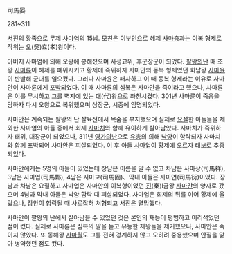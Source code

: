 司馬晏  

281~311  

[서진](%EC%84%9C%EC%A7%84.md)의 황족으로 무제
[사마염](%EC%82%AC%EB%A7%88%EC%97%BC.md)의 15남. 모친은 이부인으로 혜제
[사마충](%EC%82%AC%EB%A7%88%EC%B6%A9.md)과는 이복 형제로 작위는
[오](%EC%98%A4.md)(吳)효(孝)왕이다.

아버지 사마염에 의해 오왕에 봉해졌으며 사성교위, 후군장군이 되었다. [팔왕의난](%ED%8C%94%EC%99%95%EC%9D%98%20%EB%82%9C.md) 때 조왕
[사마륜](%EC%82%AC%EB%A7%88%EB%A5%9C.md)이 혜제를 폐위시키고 황제에 즉위하자 사마안의 동복 형제였던 회남왕
[사마윤](%EC%82%AC%EB%A7%88%EC%9C%A4.md)이 반발해 군대를 일으켰다. 그러나 사마윤은 패사하고 이 때 동복
형제라는 이유로 사마안이 사마륜에게 [포박](%ED%8F%AC%EB%B0%95.md)되었다. 이 때 사마륜의 심복은 사마안을 죽이라고
했으나, 사마륜은 이를 무시하고 그를 벽지에 있는 [대](%EB%8C%80.md)(代)왕으로 좌천시켰다. 301년 사마륜이 죽음을
당하자 다시 오왕으로 복위했으며 상장군, 시중에 임명되었다.

사마안은 계속되는 팔왕의 난 살육전에서 목숨을 부지했으며 실제로 [요절](%EC%9A%94%EC%A0%88.md)한 아들들을 제외한
사마염의 아들 중에서 회제 [사마치](%EC%82%AC%EB%A7%88%EC%B9%98.md)와 함께 유이하게 살아남았다. 사마치가
즉위하자 태위, 대장군이 되었으나, 311년 [영가의난](%EC%98%81%EA%B0%80%EC%9D%98%20%EB%82%9C.md)으로
[유총](%EC%9C%A0%EC%B4%9D.md)의 의해 [낙양](%EB%82%99%EC%96%91.md)이 함락되자 사마치와
함께 포박되어 사마안은 피살되었다. 이 후 아들 [사마업](%EC%82%AC%EB%A7%88%EC%97%85.md)이 황제에 오르자
태보로 추증되었다.

사마안에게는 5명의 아들이 있었는데 장남은 이름을 알 수 없고 차남은 사마상(司馬祥), 3남은 사마업(司馬鄴), 4남은 사마고(司馬固)、막내
아들은 사마연(司馬衍)이었다. 장남과 차남은 요절하고 사마업은 사마안의 이복형이었던 [진](%EC%A7%84.md)(秦)l금왕
[사마간](%EC%82%AC%EB%A7%88%EA%B0%84.md)의 양자로 갔으며 4남과 막내 아들은 낙양 함락 때 피살되었다.
사마업은 회제의 뒤를 이어 황제에 올랐으나, 장안이 함락될 때 사로잡혀 처형되고 서진은 멸망했다.  

  

사마안이 팔왕의 난에서 살아남을 수 있었던 것은 본인의 재능이 평범하고 어리석었던 점이 컸다. 실제로 사마륜은 심복의 말을 듣고 유능한
제왕들을 제거했으나, 사마안은 죽이지 않았다. 또 동해왕 [사마월](%EC%82%AC%EB%A7%88%EC%9B%94.md)도 그를
전혀 경계하지 않고 오히려 중용했으며 안질을 앓아 병약했던 점도 컸다.

